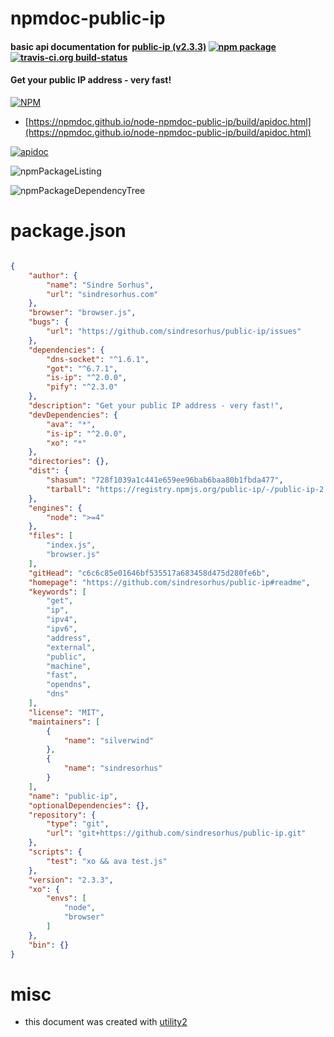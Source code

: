 # npmdoc-public-ip

#### basic api documentation for  [public-ip (v2.3.3)](https://github.com/sindresorhus/public-ip#readme)  [![npm package](https://img.shields.io/npm/v/npmdoc-public-ip.svg?style=flat-square)](https://www.npmjs.org/package/npmdoc-public-ip) [![travis-ci.org build-status](https://api.travis-ci.org/npmdoc/node-npmdoc-public-ip.svg)](https://travis-ci.org/npmdoc/node-npmdoc-public-ip)

#### Get your public IP address - very fast!

[![NPM](https://nodei.co/npm/public-ip.png?downloads=true&downloadRank=true&stars=true)](https://www.npmjs.com/package/public-ip)

- [https://npmdoc.github.io/node-npmdoc-public-ip/build/apidoc.html](https://npmdoc.github.io/node-npmdoc-public-ip/build/apidoc.html)

[![apidoc](https://npmdoc.github.io/node-npmdoc-public-ip/build/screenCapture.buildCi.browser.%252Ftmp%252Fbuild%252Fapidoc.html.png)](https://npmdoc.github.io/node-npmdoc-public-ip/build/apidoc.html)

![npmPackageListing](https://npmdoc.github.io/node-npmdoc-public-ip/build/screenCapture.npmPackageListing.svg)

![npmPackageDependencyTree](https://npmdoc.github.io/node-npmdoc-public-ip/build/screenCapture.npmPackageDependencyTree.svg)



# package.json

```json

{
    "author": {
        "name": "Sindre Sorhus",
        "url": "sindresorhus.com"
    },
    "browser": "browser.js",
    "bugs": {
        "url": "https://github.com/sindresorhus/public-ip/issues"
    },
    "dependencies": {
        "dns-socket": "^1.6.1",
        "got": "^6.7.1",
        "is-ip": "^2.0.0",
        "pify": "^2.3.0"
    },
    "description": "Get your public IP address - very fast!",
    "devDependencies": {
        "ava": "*",
        "is-ip": "^2.0.0",
        "xo": "*"
    },
    "directories": {},
    "dist": {
        "shasum": "728f1039a1c441e659ee96bab6baa80b1fbda477",
        "tarball": "https://registry.npmjs.org/public-ip/-/public-ip-2.3.3.tgz"
    },
    "engines": {
        "node": ">=4"
    },
    "files": [
        "index.js",
        "browser.js"
    ],
    "gitHead": "c6c6c85e01646bf535517a683458d475d280fe6b",
    "homepage": "https://github.com/sindresorhus/public-ip#readme",
    "keywords": [
        "get",
        "ip",
        "ipv4",
        "ipv6",
        "address",
        "external",
        "public",
        "machine",
        "fast",
        "opendns",
        "dns"
    ],
    "license": "MIT",
    "maintainers": [
        {
            "name": "silverwind"
        },
        {
            "name": "sindresorhus"
        }
    ],
    "name": "public-ip",
    "optionalDependencies": {},
    "repository": {
        "type": "git",
        "url": "git+https://github.com/sindresorhus/public-ip.git"
    },
    "scripts": {
        "test": "xo && ava test.js"
    },
    "version": "2.3.3",
    "xo": {
        "envs": [
            "node",
            "browser"
        ]
    },
    "bin": {}
}
```



# misc
- this document was created with [utility2](https://github.com/kaizhu256/node-utility2)
